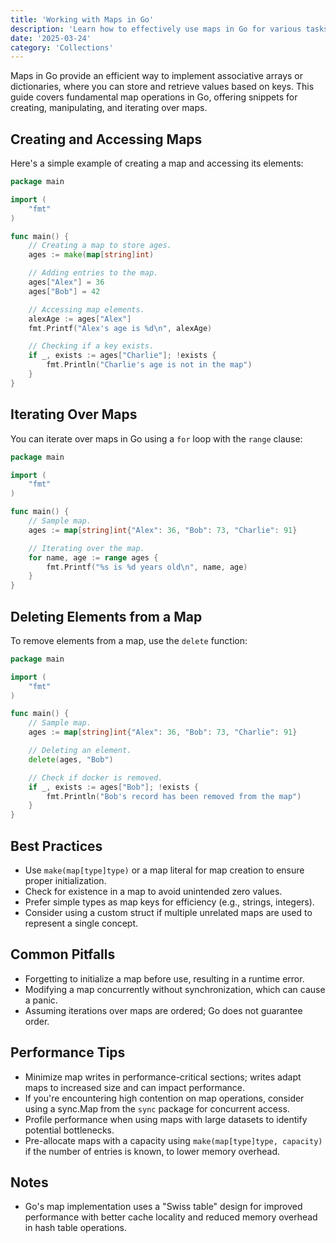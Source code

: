 ```yaml
---
title: 'Working with Maps in Go'
description: 'Learn how to effectively use maps in Go for various tasks, including creation, access, and iteration.'
date: '2025-03-24'
category: 'Collections'
---
```


Maps in Go provide an efficient way to implement associative arrays or dictionaries, where you can store and retrieve values based on keys. This guide covers fundamental map operations in Go, offering snippets for creating, manipulating, and iterating over maps.

## Creating and Accessing Maps

Here's a simple example of creating a map and accessing its elements:

```go
package main

import (
	"fmt"
)

func main() {
	// Creating a map to store ages.
	ages := make(map[string]int)

	// Adding entries to the map.
	ages["Alex"] = 36
	ages["Bob"] = 42

	// Accessing map elements.
	alexAge := ages["Alex"]
	fmt.Printf("Alex's age is %d\n", alexAge)

	// Checking if a key exists.
	if _, exists := ages["Charlie"]; !exists {
		fmt.Println("Charlie's age is not in the map")
	}
}
```

## Iterating Over Maps

You can iterate over maps in Go using a `for` loop with the `range` clause:

```go
package main

import (
	"fmt"
)

func main() {
	// Sample map.
	ages := map[string]int{"Alex": 36, "Bob": 73, "Charlie": 91}

	// Iterating over the map.
	for name, age := range ages {
		fmt.Printf("%s is %d years old\n", name, age)
	}
}
```

## Deleting Elements from a Map

To remove elements from a map, use the `delete` function:

```go
package main

import (
	"fmt"
)

func main() {
	// Sample map.
	ages := map[string]int{"Alex": 36, "Bob": 73, "Charlie": 91}

	// Deleting an element.
	delete(ages, "Bob")

	// Check if docker is removed.
	if _, exists := ages["Bob"]; !exists {
		fmt.Println("Bob's record has been removed from the map")
	}
}
```

## Best Practices

- Use `make(map[type]type)` or a map literal for map creation to ensure proper initialization.
- Check for existence in a map to avoid unintended zero values.
- Prefer simple types as map keys for efficiency (e.g., strings, integers).
- Consider using a custom struct if multiple unrelated maps are used to represent a single concept.

## Common Pitfalls

- Forgetting to initialize a map before use, resulting in a runtime error.
- Modifying a map concurrently without synchronization, which can cause a panic.
- Assuming iterations over maps are ordered; Go does not guarantee order.

## Performance Tips

- Minimize map writes in performance-critical sections; writes adapt maps to increased size and can impact performance.
- If you're encountering high contention on map operations, consider using a sync.Map from the `sync` package for concurrent access.
- Profile performance when using maps with large datasets to identify potential bottlenecks.
- Pre-allocate maps with a capacity using `make(map[type]type, capacity)` if the number of entries is known, to lower memory overhead.

## Notes

- Go's map implementation uses a "Swiss table" design for improved performance with better cache locality and reduced memory overhead in hash table operations.